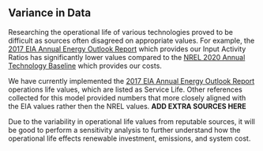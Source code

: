 ## Variance in Data
Researching the operational life of various technologies proved to be difficult as sources often disagreed on appropriate values. For example, the [2017 EIA Annual Energy Outlook Report](https://www.eia.gov/outlooks/aeo/assumptions/pdf/0554(2017).pdf) which provides our Input Activity Ratios has significantly lower values compared to the [NREL 2020 Annual Technology Baseline](https://atb.nrel.gov/electricity/2020/definitions.php) which provides our costs. 

We have currently implemented the [2017 EIA Annual Energy Outlook Report](https://www.eia.gov/outlooks/aeo/assumptions/pdf/0554(2017).pdf) operations life values, which are listed as Service Life. Other references collected for this model provided numbers that more closely aligned with the EIA values rather then the NREL values. **ADD EXTRA SOURCES HERE**

Due to the variability in operational life values from reputable sources, it will be good to perform a sensitivity analysis to further understand how the operational life effects renewable investment, emissions, and system cost. 